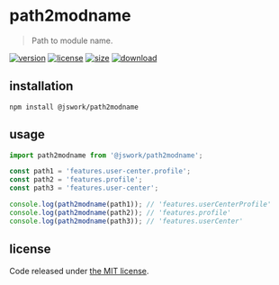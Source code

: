 # path2modname
> Path to module name.

[![version][version-image]][version-url]
[![license][license-image]][license-url]
[![size][size-image]][size-url]
[![download][download-image]][download-url]

## installation
```shell
npm install @jswork/path2modname
```

## usage
```js
import path2modname from '@jswork/path2modname';

const path1 = 'features.user-center.profile';
const path2 = 'features.profile';
const path3 = 'features.user-center';

console.log(path2modname(path1)); // 'features.userCenterProfile'
console.log(path2modname(path2)); // 'features.profile'
console.log(path2modname(path3)); // 'features.userCenter'
```

## license
Code released under [the MIT license](https://github.com/afeiship/path2modname/blob/master/LICENSE.txt).

[version-image]: https://img.shields.io/npm/v/@jswork/path2modname
[version-url]: https://npmjs.org/package/@jswork/path2modname

[license-image]: https://img.shields.io/npm/l/@jswork/path2modname
[license-url]: https://github.com/afeiship/path2modname/blob/master/LICENSE.txt

[size-image]: https://img.shields.io/bundlephobia/minzip/@jswork/path2modname
[size-url]: https://github.com/afeiship/path2modname/blob/master/dist/index.min.js

[download-image]: https://img.shields.io/npm/dm/@jswork/path2modname
[download-url]: https://www.npmjs.com/package/@jswork/path2modname
